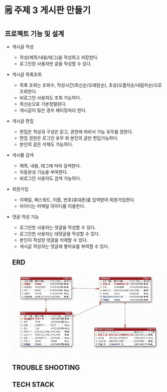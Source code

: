 # 🗒 주제 3 게시판 만들기

## 프로젝트 기능 및 설계
- 게시글 작성
  - 작성(제목/내용/태그)을 작성하고 저장한다.
  - 로그인된 사용자만 글을 작성할 수 있다.
 
- 게시글 목록조회 
  - 목록 조회는 조회수, 작성시간(최신순/오래된순), 초성(오름차순/내림차순)으로 조회한다.
  - 비로그인 사용자도 조회 가능하다.
  - 최신순으로 기본정렬된다.
  - 게시글이 많은 경우 페이징처리 한다.

- 게시글 편집
  - 편집은 작성과 구성은 같고, 권한에 따라서 가능 유무를 정한다.
  - 편집 권한은 로그인 유무 와 본인의 글만 편입가능하다.
  - 본인의 글은 삭제도 가능하다.

- 게시물 검색
  - 제목, 내용, 태그에 따라 검색한다.
  - 자동완성 기능을 부여한다.
  - 비로그인 사용자도 검색 가능하다.

- 회원가입
  - 이메일, 패스워드, 이름, 번호(휴대폰)를 입력받아 회원가입한다.
  - 아이디는 이메일 아이디를 이용한다.

- 댓글 작성 기능
  - 로그인한 사용자는 댓글을 작성할 수 있다. 
  - 로그인한 사용자는 대댓글을 작성할 수 있다.
  - 본인이 작성한 댓글을 삭제할 수 있다.
  - 게시글 작성자는 댓글에 좋아요를 부여할 수 있다.
 
  ## ERD
  ![ERD](doc/img/Board-ERD.jpg)

  ## TROUBLE SHOOTING

  ## TECH STACK
